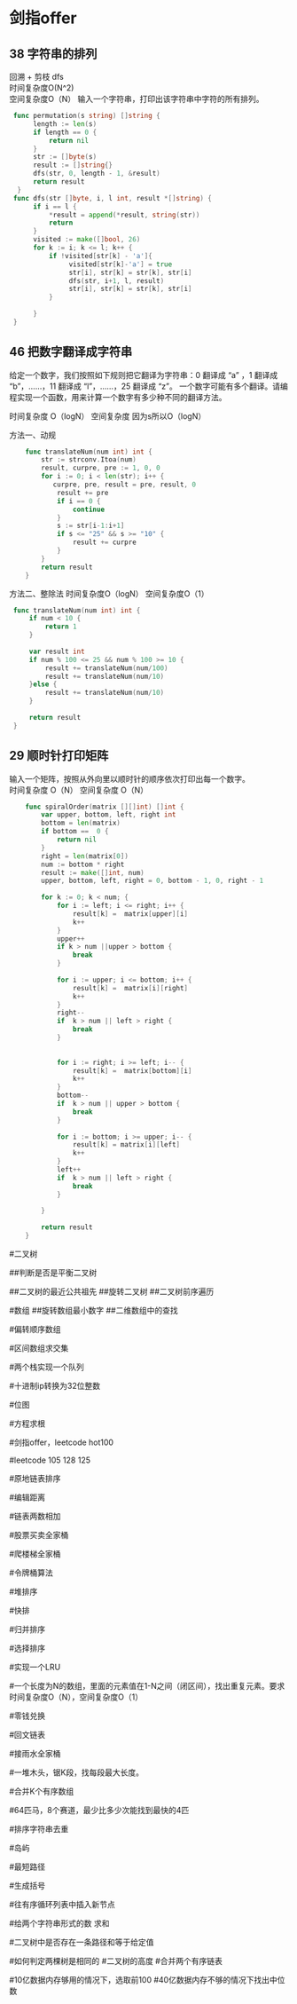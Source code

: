 # 剑指offer
## 38 字符串的排列
回溯 + 剪枝 dfs  
时间复杂度O(N^2)  
空间复杂度O（N）
输入一个字符串，打印出该字符串中字符的所有排列。

```go
 func permutation(s string) []string {
      length := len(s)
      if length == 0 {
          return nil
      }
      str := []byte(s)
      result := []string{}
      dfs(str, 0, length - 1, &result)
      return result
  }
 func dfs(str []byte, i, l int, result *[]string) {
      if i == l {
          *result = append(*result, string(str))
          return
      }
      visited := make([]bool, 26)
      for k := i; k <= l; k++ {
          if !visited[str[k] - 'a']{
               visited[str[k]-'a'] = true
               str[i], str[k] = str[k], str[i]
               dfs(str, i+1, l, result)
               str[i], str[k] = str[k], str[i]
          }
         
      }
 } 
```

## 46 把数字翻译成字符串
给定一个数字，我们按照如下规则把它翻译为字符串：0 翻译成 “a” ，1 翻译成 “b”，……，11 翻译成 “l”，……，25 翻译成 “z”。
一个数字可能有多个翻译。请编程实现一个函数，用来计算一个数字有多少种不同的翻译方法。

时间复杂度 O（logN）
空间复杂度 因为s所以O（logN）

方法一、动规
```go
    func translateNum(num int) int {
        str := strconv.Itoa(num)
        result, curpre, pre := 1, 0, 0
        for i := 0; i < len(str); i++ {
           curpre, pre, result = pre, result, 0
            result += pre
            if i == 0 {
                continue
            }
            s := str[i-1:i+1]
            if s <= "25" && s >= "10" {
                result += curpre
            }
        }
        return result
    }
```
方法二、整除法
时间复杂度O（logN）
空间复杂度O（1）
```go
 func translateNum(num int) int {
     if num < 10 {
         return 1
     }
 
     var result int
     if num % 100 <= 25 && num % 100 >= 10 {
         result += translateNum(num/100)
         result += translateNum(num/10)
     }else {
         result += translateNum(num/10)
     }
 
     return result
 }
```

## 29 顺时针打印矩阵
输入一个矩阵，按照从外向里以顺时针的顺序依次打印出每一个数字。  
时间复杂度 O（N）
空间复杂度 O（N）
```go
    func spiralOrder(matrix [][]int) []int {
        var upper, bottom, left, right int
        bottom = len(matrix)
        if bottom ==  0 {
            return nil
        }
        right = len(matrix[0])
        num := bottom * right
        result := make([]int, num)
        upper, bottom, left, right = 0, bottom - 1, 0, right - 1 
    
        for k := 0; k < num; {
            for i := left; i <= right; i++ {
                result[k] =  matrix[upper][i]
                k++
            }
            upper++
            if k > num ||upper > bottom {
                break
            }
    
            for i := upper; i <= bottom; i++ {
                result[k] =  matrix[i][right]
                k++
            }
            right--
            if  k > num || left > right {
                break
            }
    
    
            for i := right; i >= left; i-- {
                result[k] =  matrix[bottom][i]
                k++
            }
            bottom--
            if  k > num || upper > bottom {
                break
            }
    
            for i := bottom; i >= upper; i-- {
                result[k] = matrix[i][left]
                k++
            }
            left++
            if  k > num || left > right {
                break
            }
    
        }
    
        return result
    }
```




#二叉树

##判断是否是平衡二叉树

##二叉树的最近公共祖先
##旋转二叉树
##二叉树前序遍历



#数组
##旋转数组最小数字
##二维数组中的查找








#偏转顺序数组

#区间数组求交集


#两个栈实现一个队列


#十进制ip转换为32位整数


#位图


#方程求根


#剑指offer，leetcode hot100

#leetcode 105  128  125

#原地链表排序


#编辑距离







#链表两数相加

#股票买卖全家桶

#爬楼梯全家桶

#令牌桶算法

#堆排序


#快排

#归并排序


#选择排序

#实现一个LRU


#一个长度为N的数组，里面的元素值在1-N之间（闭区间），找出重复元素。要求时间复杂度O（N），空间复杂度O（1）


#零钱兑换


#回文链表

#接雨水全家桶


#一堆木头，锯K段，找每段最大长度。


#合并K个有序数组

#64匹马，8个赛道，最少比多少次能找到最快的4匹


#排序字符串去重


#岛屿

#最短路径


#生成括号


#往有序循环列表中插入新节点


#给两个字符串形式的数 求和


#二叉树中是否存在一条路径和等于给定值

#如何判定两棵树是相同的
#二叉树的高度
#合并两个有序链表


#10亿数据内存够用的情况下，选取前100
#40亿数据内存不够的情况下找出中位数

